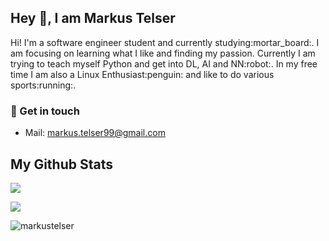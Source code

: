 ## Hey 👋, I am Markus Telser
<p align='left'>
  Hi! I'm a software engineer student and currently studying:mortar_board:. I am focusing on learning what I like and finding my passion. Currently I am trying to teach myself Python and get into DL, AI and NN:robot:. In my free time I am also a Linux Enthusiast:penguin: and like to do various sports:running:.
</p>

### :speech_balloon: Get in touch
- Mail: markus.telser99@gmail.com

## My Github Stats
<p align=left> 
  <img src="https://github-readme-stats.vercel.app/api?username=markustelser&show_icons=true" /> 
</p>
<p align=left> 
  <img src="https://github-readme-stats.vercel.app/api/top-langs/?username=markustelser&langs_count=8)](https://github.com/markustelser/github-readme-stats" />
</p>
<p align=left> 
  <img src="https://komarev.com/ghpvc/?username=markustelser" alt=markustelser /> 
</p>
